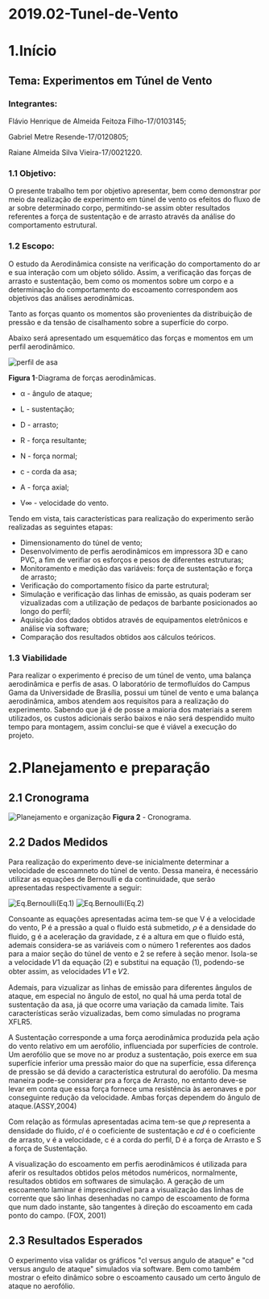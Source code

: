 # 2019.02-Tunel-de-Vento
# 1.Início
## Tema: Experimentos em Túnel de Vento
### Integrantes:
Flávio Henrique de Almeida Feitoza Filho-17/0103145;

Gabriel Metre Resende-17/0120805;

Raiane Almeida Silva Vieira-17/0021220.
### 1.1 Objetivo:
 O presente trabalho tem por objetivo apresentar, bem como demonstrar por meio da realização de experimento em túnel de vento os efeitos do fluxo de ar sobre determinado corpo, permitindo-se assim obter resultados referentes a força de sustentação e de arrasto através da análise do comportamento estrutural. 
### 1.2 Escopo:
O estudo da Aerodinâmica consiste na verificação do comportamento do ar e sua interação com um objeto sólido. Assim, a verificação das forças de arrasto e sustentação, bem como os momentos sobre um corpo e a determinação do comportamento do escoamento correspondem aos objetivos das análises aerodinâmicas.

Tanto as forças quanto os momentos são provenientes da distribuição de pressão e da tensão de cisalhamento sobre a superfície do corpo.

Abaixo será apresentado um esquemático das forças e momentos em um perfil aerodinâmico.

![perfil de asa](https://github.com/laboratorio-de-dinamica-dos-fluidos/2019.02-Tunel-de-Vento/blob/master/perfil%20de%20asa.PNG)

**Figura 1**-Diagrama de forças aerodinâmicas.

- &alpha; - ângulo de ataque;

- L - sustentação;

- D - arrasto;

- R - força resultante;

- N - força normal;

- c - corda da asa; 

- A - força axial; 

- V&infin; - velocidade do vento. 

Tendo em vista, tais características para realização do experimento serão realizadas as seguintes etapas:
- Dimensionamento do túnel de vento;
- Desenvolvimento de perfis aerodinâmicos em impressora 3D e cano PVC, a fim de verifiar os esforços e pesos de diferentes estruturas; 
- Monitoramento e medição das variáveis: força de sustentação e força de arrasto;
- Verificação do comportamento físico da parte estrutural;
- Simulação e verificação das linhas de emissão, as quais poderam ser vizualizadas com a utilização de pedaços de barbante posicionados ao longo do perfil; 
- Aquisição dos dados obtidos através de equipamentos eletrônicos e análise via software;
- Comparação dos resultados obtidos aos cálculos teóricos.
### 1.3 Viabilidade
Para realizar o experimento é preciso de um túnel de vento, uma balança aerodinâmica e perfis de asas. O laboratório de termofluídos do Campus Gama da Universidade de Brasília, possui um túnel de vento e uma balança aerodinâmica, ambos atendem aos requisitos para a realização do experimento. Sabendo que já é de posse a maioria dos materiais a serem utilizados, os custos adicionais serão baixos e não será despendido muito tempo para montagem, assim conclui-se que é viável a execução do projeto. 

 # 2.Planejamento e preparação
 ## 2.1 Cronograma
 
![Planejamento e organização](https://github.com/laboratorio-de-dinamica-dos-fluidos/2019.02-Tunel-de-Vento/blob/master/Planejamento%20e%20Organiza%C3%A7%C3%A3o.jpg)
 **Figura 2** - Cronograma.
 ## 2.2 Dados Medidos
 Para realização do experimento deve-se inicialmente determinar a velocidade de escoamneto do túnel de vento. Dessa maneira, é necessário utilizar as equações de Bernoulli e da continuidade, que serão apresentadas respectivamente a seguir:
 
 ![Eq.Bernoulli](https://github.com/laboratorio-de-dinamica-dos-fluidos/2019.02-Tunel-de-Vento/blob/master/Eq.Bernoulli.PNG)(Eq.1)
 ![Eq.Bernoulli](https://github.com/laboratorio-de-dinamica-dos-fluidos/2019.02-Tunel-de-Vento/blob/master/Eq.Continuidade.PNG)(Eq.2)
 
 Consoante as equações apresentadas acima tem-se que V é a velocidade do vento, P é a pressão a qual o fluido está submetido, 𝜌 é
a densidade do fluido, g é a aceleração da gravidade, z é a altura em que o fluido está, ademais considera-se as
variáveis com o número 1 referentes aos dados para a maior seção do túnel de vento e 2 se refere à
seção menor. Isola-se a velocidade 𝑉1 da equação (2) e substitui na equação (1), podendo-se obter assim, as velocidades 𝑉1 e 𝑉2.

 Ademais, para vizualizar as linhas de emissão para diferentes ângulos de ataque, em especial no ângulo de estol, no qual há uma perda total de sustentação da asa, já que ocorre uma variação da camada limite. Tais características serão vizualizadas, bem como simuladas no programa XFLR5.
 
 A Sustentação corresponde a uma força aerodinâmica produzida pela ação do vento relativo
em um aerofólio, influenciada por superfícies de controle. Um aerofólio que se move no ar produz a sustentação, pois exerce em sua
superfície inferior uma pressão maior do que na superfície, essa diferença de pressão se dá devido a característica estrutural do aerofólio. Da mesma maneira pode-se considerar pra a força de Arrasto, no entanto deve-se levar em conta que essa força fornece uma resistência às aeronaves e por conseguinte redução da velocidade. Ambas forças dependem do ângulo de ataque.(ASSY,2004)



Com relação as fórmulas apresentadas acima tem-se que 𝜌 representa a densidade do fluido, 𝑐𝑙 é o coeficiente de sustentação e 𝑐𝑑 é o
coeficiente de arrasto, v é a velocidade, c é a corda do perfil, D é a força de Arrasto e S a força de Sustentação.

A visualização do escoamento em perfis aerodinâmicos é utilizada para aferir os resultados obtidos pelos métodos numéricos, normalmente, resultados obtidos em softwares
de simulação. A geração de um escoamento laminar é imprescindível para a visualização
das linhas de corrente que são linhas desenhadas no campo de escoamento de forma que
num dado instante, são tangentes à direção do escoamento em cada ponto do campo.
(FOX, 2001)

## 2.3 Resultados Esperados
 O experimento visa validar os gráficos "cl versus angulo de ataque" e "cd versus angulo de ataque" simulados via software. Bem como também mostrar o efeito dinâmico sobre o escoamento causado um certo ângulo de ataque no aerofólio.
